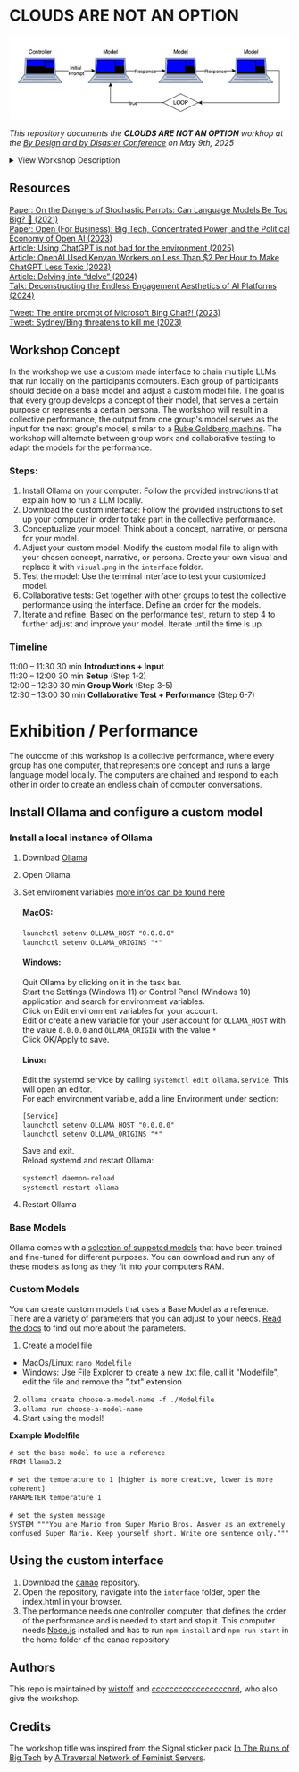 # CLOUDS ARE NOT AN OPTION

![](setup.png)

_This repository documents the **CLOUDS ARE NOT AN OPTION** workhop at the [By Design and by Disaster Conference](https://designdisaster.unibz.it/2025/#about) on May 9th, 2025_

<details>
  <summary>View Workshop Description</summary>
The workshop CLOUDS ARE NOT AN OPTION will contextualise recent AI systems according to their scale and within their vast infrastructure in that current developments in large language models manifest two main characteristics: as big as possible -- and as open as necessary. The objective of this workshop is to examine approaches that utilise local computation to run these systems. Together we aim to provide a brief understanding of the internal mechanisms of large language models, their underlying structures, datasets and the implications of the corresponding user interfaces. The outcome of this workshop will be a collective performance, that will utilise chain reactions and feedback to create a closed loop, similar to a Rube Goldberg machine.
</details>

## Resources
[Paper: On the Dangers of Stochastic Parrots: Can Language Models Be Too Big? 🦜 (2021)](https://dl.acm.org/doi/10.1145/3442188.3445922)  
[Paper: Open (For Business): Big Tech, Concentrated Power, and the Political Economy of Open AI (2023)](https://papers.ssrn.com/sol3/papers.cfm?abstract_id=4543807)   
[Article: Using ChatGPT is not bad for the environment (2025)](https://andymasley.substack.com/p/individual-ai-use-is-not-bad-for)  
[Article: OpenAI Used Kenyan Workers on Less Than $2 Per Hour to Make ChatGPT Less Toxic (2023)](https://time.com/6247678/openai-chatgpt-kenya-workers/)  
[Article: Delving into “delve” (2024)](https://pshapira.net/2024/03/31/delving-into-delve/)  
[Talk: Deconstructing the Endless Engagement Aesthetics of AI Platforms (2024)](https://youtu.be/4AOYm72N0YE?si=_cIE0gC9ohUcoSom&t=311)  

[Tweet: The entire prompt of Microsoft Bing Chat?! (2023)](https://x.com/kliu128/status/1623472922374574080)  
[Tweet: Sydney/Bing threatens to kill me (2023)](https://x.com/sethlazar/status/1626257535178280960) 

## Workshop Concept
In the workshop we use a custom made interface to chain multiple LLMs that run locally on the participants computers. Each group of participants should decide on a base model and adjust a custom model file. The goal is that every group develops a concept of their model, that serves a certain purpose or represents a certain persona. The workshop will result in a collective performance, the output from one group's model serves as the input for the next group's model, similar to a [Rube Goldberg machine](https://en.wikipedia.org/wiki/Rube_Goldberg_machine). The workshop will alternate between group work and collaborative testing to adapt the models for the performance. 

### Steps:
1. Install Ollama on your computer: Follow the provided instructions that explain how to run a LLM locally.
2. Download the custom interface: Follow the provided instructions to set up your computer in order to take part in the collective performance.  
3. Conceptualize your model: Think about a concept, narrative, or persona for your model.  
4. Adjust your custom model: Modify the custom model file to align with your chosen concept, narrative, or persona. Create your own visual and replace it with `visual.png` in the `interface` folder. 
5. Test the model: Use the terminal interface to test your customized model.  
6. Collaborative tests: Get together with other groups to test the collective performance using the interface. Define an order for the models. 
7. Iterate and refine: Based on the performance test, return to step 4 to further adjust and improve your model. Iterate until the time is up.  

### Timeline
  
11:00 – 11:30 30 min **Introductions + Input**  
11:30 – 12:00 30 min **Setup** (Step 1-2)  
12:00 – 12:30 30 min **Group Work** (Step 3-5)  
12:30 – 13:00 30 min **Collaborative Test + Performance** (Step 6-7)  

# Exhibition / Performance
The outcome of this workshop is a collective performance, where every group has one computer, that represents one concept and runs a large language model locally. The computers are chained and respond to each other in order to create an endless chain of computer conversations.

## Install Ollama and configure a custom model 

### Install a local instance of Ollama

1. Download [Ollama](https://www.ollama.com/)
2. Open Ollama
3. Set enviroment variables [more infos can be found here](https://github.com/ollama/ollama/blob/main/docs/faq.md#how-do-i-configure-ollama-server)

      #### MacOS:
      `launchctl setenv OLLAMA_HOST "0.0.0.0"`   
      `launchctl setenv OLLAMA_ORIGINS "*"`

      #### Windows:

      Quit Ollama by clicking on it in the task bar.  
      Start the Settings (Windows 11) or Control Panel (Windows 10) application and search for environment variables.  
      Click on Edit environment variables for your account.  
      Edit or create a new variable for your user account for `OLLAMA_HOST` with the value `0.0.0.0` and `OLLAMA_ORIGIN` with the value `*`  
      Click OK/Apply to save.  

      #### Linux: 
      Edit the systemd service by calling `systemctl edit ollama.service`. This will open an editor.  
      For each environment variable, add a line Environment under section:  

      ```
      [Service]   
      launchctl setenv OLLAMA_HOST "0.0.0.0"  
      launchctl setenv OLLAMA_ORIGINS "*"  
      ```
      Save and exit.  
      Reload systemd and restart Ollama:  

      `systemctl daemon-reload`  
      `systemctl restart ollama`

5. Restart Ollama

### Base Models
Ollama comes with a [selection of suppoted models](https://ollama.com/library) that have been trained and fine-tuned for different purposes. You can download and run any of these models as long as they fit into your computers RAM. 

### Custom Models
You can create custom models that uses a Base Model as a reference. There are a variety of parameters that you can adjust to your needs. [Read the docs](https://github.com/ollama/ollama/blob/main/docs/modelfile.md) to find out more about the parameters. 

1. Create a model file
- MacOs/Linux: `nano Modelfile`
- Windows: Use File Explorer to create a new .txt file, call it "Modelfile", edit the file and remove the ".txt" extension
2. `ollama create choose-a-model-name -f ./Modelfile`
3. `ollama run choose-a-model-name`
4. Start using the model!

**Example Modelfile**
``` 
# set the base model to use a reference
FROM llama3.2

# set the temperature to 1 [higher is more creative, lower is more coherent]
PARAMETER temperature 1

# set the system message
SYSTEM """You are Mario from Super Mario Bros. Answer as an extremely confused Super Mario. Keep yourself short. Write one sentence only."""
```

## Using the custom interface

1. Download the [canao](https://github.com/gruppe5org/canao.git) repository. 
2. Open the repository, navigate into the `interface` folder, open the index.html in your browser.
3. The performance needs one controller computer, that defines the order of the performance and is needed to start and stop it. This computer needs [Node.js](https://nodejs.org) installed and has to run `npm install` and `npm run start` in the home folder of the canao repository. 

## Authors
This repo is maintained by [wistoff](https://github.com/wistoff) and [cccccccccccccccccnrd](https://github.com/cccccccccccccccccnrd), who also give the workshop.

## Credits
The workshop title was inspired from the Signal sticker pack [In The Ruins of Big Tech](https://signal.art/addstickers/#pack_id=6e69c3260e3c7378c0f35b86342e6f72&pack_key=f6940570bf17201e7288874ced7e32098df100705dc7862af3c2c026b32a8f9a) by [A Traversal Network of Feminist Servers](https://varia.zone/ATNOFS/).


